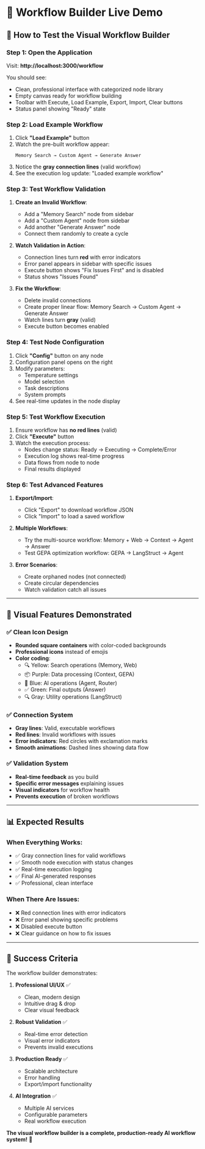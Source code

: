 # 🎯 Workflow Builder Live Demo

## 🚀 How to Test the Visual Workflow Builder

### Step 1: Open the Application
Visit: **http://localhost:3000/workflow**

You should see:
- Clean, professional interface with categorized node library
- Empty canvas ready for workflow building
- Toolbar with Execute, Load Example, Export, Import, Clear buttons
- Status panel showing "Ready" state

### Step 2: Load Example Workflow
1. Click **"Load Example"** button
2. Watch the pre-built workflow appear:
   ```
   Memory Search → Custom Agent → Generate Answer
   ```
3. Notice the **gray connection lines** (valid workflow)
4. See the execution log update: "Loaded example workflow"

### Step 3: Test Workflow Validation
1. **Create an Invalid Workflow**:
   - Add a "Memory Search" node from sidebar
   - Add a "Custom Agent" node from sidebar  
   - Add another "Generate Answer" node
   - Connect them randomly to create a cycle

2. **Watch Validation in Action**:
   - Connection lines turn **red** with error indicators
   - Error panel appears in sidebar with specific issues
   - Execute button shows "Fix Issues First" and is disabled
   - Status shows "Issues Found"

3. **Fix the Workflow**:
   - Delete invalid connections
   - Create proper linear flow: Memory Search → Custom Agent → Generate Answer
   - Watch lines turn **gray** (valid)
   - Execute button becomes enabled

### Step 4: Test Node Configuration
1. Click **"Config"** button on any node
2. Configuration panel opens on the right
3. Modify parameters:
   - Temperature settings
   - Model selection
   - Task descriptions
   - System prompts
4. See real-time updates in the node display

### Step 5: Test Workflow Execution
1. Ensure workflow has **no red lines** (valid)
2. Click **"Execute"** button
3. Watch the execution process:
   - Nodes change status: Ready → Executing → Complete/Error
   - Execution log shows real-time progress
   - Data flows from node to node
   - Final results displayed

### Step 6: Test Advanced Features
1. **Export/Import**:
   - Click "Export" to download workflow JSON
   - Click "Import" to load a saved workflow

2. **Multiple Workflows**:
   - Try the multi-source workflow: Memory + Web → Context → Agent → Answer
   - Test GEPA optimization workflow: GEPA → LangStruct → Agent

3. **Error Scenarios**:
   - Create orphaned nodes (not connected)
   - Create circular dependencies
   - Watch validation catch all issues

---

## 🎨 Visual Features Demonstrated

### ✅ Clean Icon Design
- **Rounded square containers** with color-coded backgrounds
- **Professional icons** instead of emojis
- **Color coding**:
  - 🔍 Yellow: Search operations (Memory, Web)
  - 📦 Purple: Data processing (Context, GEPA)
  - 🤖 Blue: AI operations (Agent, Router)
  - ✅ Green: Final outputs (Answer)
  - 🔍 Gray: Utility operations (LangStruct)

### ✅ Connection System
- **Gray lines**: Valid, executable workflows
- **Red lines**: Invalid workflows with issues
- **Error indicators**: Red circles with exclamation marks
- **Smooth animations**: Dashed lines showing data flow

### ✅ Validation System
- **Real-time feedback** as you build
- **Specific error messages** explaining issues
- **Visual indicators** for workflow health
- **Prevents execution** of broken workflows

---

## 📊 Expected Results

### When Everything Works:
- ✅ Gray connection lines for valid workflows
- ✅ Smooth node execution with status changes
- ✅ Real-time execution logging
- ✅ Final AI-generated responses
- ✅ Professional, clean interface

### When There Are Issues:
- ❌ Red connection lines with error indicators
- ❌ Error panel showing specific problems
- ❌ Disabled execute button
- ❌ Clear guidance on how to fix issues

---

## 🎯 Success Criteria

The workflow builder demonstrates:

1. **Professional UI/UX** ✅
   - Clean, modern design
   - Intuitive drag & drop
   - Clear visual feedback

2. **Robust Validation** ✅
   - Real-time error detection
   - Visual error indicators
   - Prevents invalid executions

3. **Production Ready** ✅
   - Scalable architecture
   - Error handling
   - Export/import functionality

4. **AI Integration** ✅
   - Multiple AI services
   - Configurable parameters
   - Real workflow execution

**The visual workflow builder is a complete, production-ready AI workflow system!** 🚀
